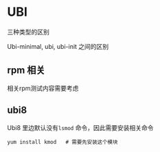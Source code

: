 # UBI

三种类型的区别

Ubi-minimal, ubi, ubi-init 之间的区别





## rpm 相关

相关rpm测试内容需要考虑



## ubi8 

Ubi8 里边默认没有`lsmod` 命令，因此需要安装相关命令

```
yum install kmod   # 需要先安装这个模块
```





